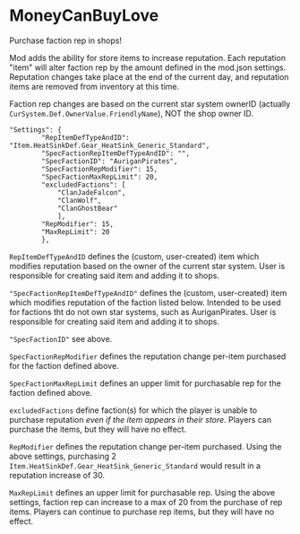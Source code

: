 # MoneyCanBuyLove
Purchase faction rep in shops!

Mod adds the ability for store items to increase reputation. Each reputation "item" will alter faction rep by the amount defined in the mod.json settings. Reputation changes take place at the end of the current day, and reputation items are removed from inventory at this time.

Faction rep changes are based on the current star system ownerID (actually `CurSystem.Def.OwnerValue.FriendlyName`), NOT the shop owner ID.

```
"Settings": {
		"RepItemDefTypeAndID": "Item.HeatSinkDef.Gear_HeatSink_Generic_Standard",
		"SpecFactionRepItemDefTypeAndID": "",
		"SpecFactionID": "AuriganPirates",
		"SpecFactionRepModifier": 15,
		"SpecFactionMaxRepLimit": 20,
		"excludedFactions": [
			"ClanJadeFalcon",
			"ClanWolf",
			"ClanGhostBear"
			],
		"RepModifier": 15,
		"MaxRepLimit": 20
		},
  ```  
`RepItemDefTypeAndID` defines the (custom, user-created) item which modifies reputation based on the owner of the current star system. User is responsible for creating said item and adding it to shops.

`"SpecFactionRepItemDefTypeAndID"` defines the (custom, user-created) item which modifies reputation of the faction listed below. Intended to be used for factions tht do not own star systems, such as AuriganPirates. User is responsible for creating said item and adding it to shops.

`"SpecFactionID"` see above.

`SpecFactionRepModifier` defines the reputation change per-item purchased for the faction defined above.

`SpecFactionMaxRepLimit` defines an upper limit for purchasable rep for the faction defined above.

`excludedFactions` define faction(s) for which the player is unable to purchase reputation <i>even if the item appears in their store</i>. Players can purchase the items, but they will have no effect.

`RepModifier` defines the reputation change per-item purchased. Using the above settings, purchasing 2 `Item.HeatSinkDef.Gear_HeatSink_Generic_Standard` would result in a reputation increase of 30.

`MaxRepLimit` defines an upper limit for purchasable rep. Using the above settings, faction rep can increase to a max of 20 from the purchase of rep items. Players can continue to purchase rep items, but they will have no effect.
